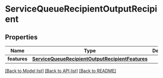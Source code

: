 # ServiceQueueRecipientOutputRecipient

## Properties
Name | Type | Description | Notes
------------ | ------------- | ------------- | -------------
**features** | [**ServiceQueueRecipientOutputRecipientFeatures**](ServiceQueueRecipientOutputRecipientFeatures.md) |  | [optional] 

[[Back to Model list]](../README.md#documentation-for-models) [[Back to API list]](../README.md#documentation-for-api-endpoints) [[Back to README]](../README.md)



